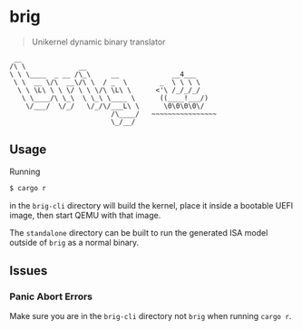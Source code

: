 # brig

> Unikernel dynamic binary translator

```
 __
/\ \             __
\ \ \____  _ __ /\_\     __             __4___
 \ \  __ \/\  __\/\ \  / _  \        _  \ \ \ \
  \ \ \L\ \ \ \/ \ \ \/\ \L\ \      <'\ /_/_/_/
   \ \____/\ \_\  \ \_\ \____ \      ((____!___/)
    \/___/  \/_/   \/_/\/___L\ \      \0\0\0\0\/
                         /\____/   ~~~~~~~~~~~~~~~~
                         \_/__/
```

## Usage

Running

```bash
$ cargo r
```

in the `brig-cli` directory will build the kernel, place it inside a bootable UEFI image, then start QEMU with that image.

The `standalone` directory can be built to run the generated ISA model outside of `brig` as a normal binary.

## Issues

### Panic Abort Errors

Make sure you are in the `brig-cli` directory not `brig` when running `cargo r`.
